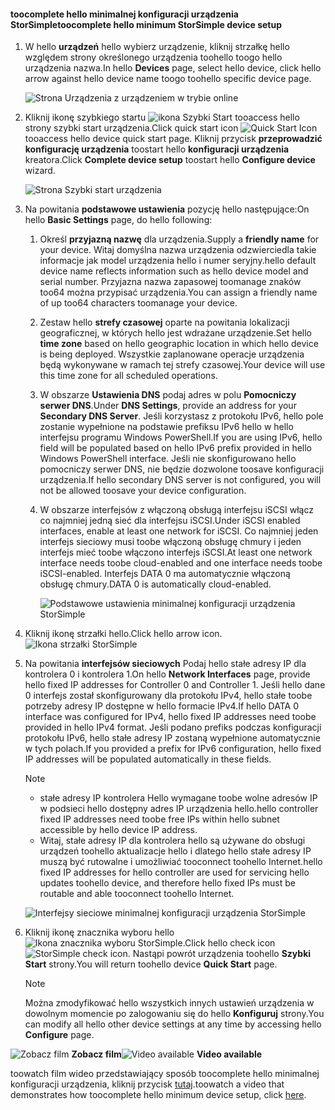 <!--author=alkohli last changed: 9/17/15-->

#### <a name="toocomplete-hello-minimum-storsimple-device-setup"></a><span data-ttu-id="812b1-101">toocomplete hello minimalnej konfiguracji urządzenia StorSimple</span><span class="sxs-lookup"><span data-stu-id="812b1-101">toocomplete hello minimum StorSimple device setup</span></span>
1. <span data-ttu-id="812b1-102">W hello **urządzeń** hello wybierz urządzenie, kliknij strzałkę hello względem strony określonego urządzenia toohello toogo hello urządzenia nazwa.</span><span class="sxs-lookup"><span data-stu-id="812b1-102">In hello **Devices** page, select hello device, click hello arrow against hello device name toogo toohello specific device page.</span></span> 
   
    ![Strona Urządzenia z urządzeniem w trybie online](./media/storsimple-complete-minimum-device-setup/HCS_DevicesPageM-include.png) 
2. <span data-ttu-id="812b1-104">Kliknij ikonę szybkiego startu ![ikona Szybki Start](./media/storsimple-complete-minimum-device-setup/HCS_QuickStartIcon-include.png) tooaccess hello strony szybki start urządzenia.</span><span class="sxs-lookup"><span data-stu-id="812b1-104">Click quick start icon ![Quick Start Icon](./media/storsimple-complete-minimum-device-setup/HCS_QuickStartIcon-include.png) tooaccess hello device quick start page.</span></span> <span data-ttu-id="812b1-105">Kliknij przycisk **przeprowadzić konfigurację urządzenia** toostart hello **konfiguracji urządzenia** kreatora.</span><span class="sxs-lookup"><span data-stu-id="812b1-105">Click **Complete device setup** toostart hello **Configure device** wizard.</span></span>
   
    ![Strona Szybki start urządzenia](./media/storsimple-complete-minimum-device-setup/Device_Quick_Start_page_1M.png)
3. <span data-ttu-id="812b1-107">Na powitania **podstawowe ustawienia** pozycję hello następujące:</span><span class="sxs-lookup"><span data-stu-id="812b1-107">On hello **Basic Settings** page, do hello following:</span></span>
   
   1. <span data-ttu-id="812b1-108">Określ **przyjazną nazwę** dla urządzenia.</span><span class="sxs-lookup"><span data-stu-id="812b1-108">Supply a **friendly name** for your device.</span></span> <span data-ttu-id="812b1-109">Witaj domyślna nazwa urządzenia odzwierciedla takie informacje jak model urządzenia hello i numer seryjny.</span><span class="sxs-lookup"><span data-stu-id="812b1-109">hello default device name reflects information such as hello device model and serial number.</span></span> <span data-ttu-id="812b1-110">Przyjazna nazwa zapasowej toomanage znaków too64 można przypisać urządzenia.</span><span class="sxs-lookup"><span data-stu-id="812b1-110">You can assign a friendly name of up too64 characters toomanage your device.</span></span>
   2. <span data-ttu-id="812b1-111">Zestaw hello **strefy czasowej** oparte na powitania lokalizacji geograficznej, w których hello jest wdrażane urządzenie.</span><span class="sxs-lookup"><span data-stu-id="812b1-111">Set hello **time zone** based on hello geographic location in which hello device is being deployed.</span></span> <span data-ttu-id="812b1-112">Wszystkie zaplanowane operacje urządzenia będą wykonywane w ramach tej strefy czasowej.</span><span class="sxs-lookup"><span data-stu-id="812b1-112">Your device will use this time zone for all scheduled operations.</span></span>
   3. <span data-ttu-id="812b1-113">W obszarze **Ustawienia DNS** podaj adres w polu **Pomocniczy serwer DNS**.</span><span class="sxs-lookup"><span data-stu-id="812b1-113">Under **DNS Settings**, provide an address for your **Secondary DNS Server**.</span></span> <span data-ttu-id="812b1-114">Jeśli korzystasz z protokołu IPv6, hello pole zostanie wypełnione na podstawie prefiksu IPv6 hello w hello interfejsu programu Windows PowerShell.</span><span class="sxs-lookup"><span data-stu-id="812b1-114">If you are using IPv6, hello field will be populated based on hello IPv6 prefix provided in hello Windows PowerShell interface.</span></span> 
      <span data-ttu-id="812b1-115">Jeśli nie skonfigurowano hello pomocniczy serwer DNS, nie będzie dozwolone toosave konfiguracji urządzenia.</span><span class="sxs-lookup"><span data-stu-id="812b1-115">If hello secondary DNS server is not configured, you will not be allowed toosave your device configuration.</span></span>
   4. <span data-ttu-id="812b1-116">W obszarze interfejsów z włączoną obsługą interfejsu iSCSI włącz co najmniej jedną sieć dla interfejsu iSCSI.</span><span class="sxs-lookup"><span data-stu-id="812b1-116">Under iSCSI enabled interfaces, enable at least one network for iSCSI.</span></span> <span data-ttu-id="812b1-117">Co najmniej jeden interfejs sieciowy musi toobe włączoną obsługę chmury i jeden interfejs mieć toobe włączono interfejs iSCSI.</span><span class="sxs-lookup"><span data-stu-id="812b1-117">At least one network interface needs toobe cloud-enabled and one interface needs toobe iSCSI-enabled.</span></span> <span data-ttu-id="812b1-118">Interfejs DATA 0 ma automatycznie włączoną obsługę chmury.</span><span class="sxs-lookup"><span data-stu-id="812b1-118">DATA 0 is automatically cloud-enabled.</span></span>
      
      ![Podstawowe ustawienia minimalnej konfiguracji urządzenia StorSimple](./media/storsimple-complete-minimum-device-setup/HCS_MinDeviceSetupBasicSettings1-include.png)
4. <span data-ttu-id="812b1-120">Kliknij ikonę strzałki hello.</span><span class="sxs-lookup"><span data-stu-id="812b1-120">Click hello arrow icon.</span></span> ![Ikona strzałki StorSimple](./media/storsimple-complete-minimum-device-setup/HCS_ArrowIcon-include.png)
5. <span data-ttu-id="812b1-122">Na powitania **interfejsów sieciowych** Podaj hello stałe adresy IP dla kontrolera 0 i kontrolera 1.</span><span class="sxs-lookup"><span data-stu-id="812b1-122">On hello **Network Interfaces** page, provide hello fixed IP addresses for Controller 0 and Controller 1.</span></span> <span data-ttu-id="812b1-123">Jeśli hello dane 0 interfejs został skonfigurowany dla protokołu IPv4, hello stałe toobe potrzeby adresy IP dostępne w hello formacie IPv4.</span><span class="sxs-lookup"><span data-stu-id="812b1-123">If hello DATA 0 interface was configured for IPv4, hello fixed IP addresses need toobe provided in hello IPv4 format.</span></span> <span data-ttu-id="812b1-124">Jeśli podano prefiks podczas konfiguracji protokołu IPv6, hello stałe adresy IP zostaną wypełnione automatycznie w tych polach.</span><span class="sxs-lookup"><span data-stu-id="812b1-124">If you provided a prefix for IPv6 configuration, hello fixed IP addresses will be populated automatically in these fields.</span></span>

    > [!NOTE] 
    > - <span data-ttu-id="812b1-125">stałe adresy IP kontrolera Hello wymagane toobe wolne adresów IP w podsieci hello dostępny adres IP urządzenia hello.</span><span class="sxs-lookup"><span data-stu-id="812b1-125">hello controller fixed IP addresses need toobe free IPs within hello subnet accessible by hello device IP address.</span></span>
    > - <span data-ttu-id="812b1-126">Witaj, stałe adresy IP dla kontrolera hello są używane do obsługi urządzeń toohello aktualizacje hello i dlatego hello stałe adresy IP muszą być rutowalne i umożliwiać tooconnect toohello Internet.</span><span class="sxs-lookup"><span data-stu-id="812b1-126">hello fixed IP addresses for hello controller are used for servicing hello updates toohello device, and therefore hello fixed IPs must be routable and able tooconnect toohello Internet.</span></span>

    ![Interfejsy sieciowe minimalnej konfiguracji urządzenia StorSimple](./media/storsimple-complete-minimum-device-setup/HCS_MinDeviceSetupNetworkInterfaces2-include.png)

1. <span data-ttu-id="812b1-128">Kliknij ikonę znacznika wyboru hello ![Ikona znacznika wyboru StorSimple](./media/storsimple-complete-minimum-device-setup/HCS_CheckIcon-include.png).</span><span class="sxs-lookup"><span data-stu-id="812b1-128">Click hello check icon ![StorSimple check icon](./media/storsimple-complete-minimum-device-setup/HCS_CheckIcon-include.png).</span></span>
   <span data-ttu-id="812b1-129">Nastąpi powrót urządzenia toohello **Szybki Start** strony.</span><span class="sxs-lookup"><span data-stu-id="812b1-129">You will return toohello device **Quick Start** page.</span></span>
   
   > [!NOTE]
   > <span data-ttu-id="812b1-130">Można zmodyfikować hello wszystkich innych ustawień urządzenia w dowolnym momencie po zalogowaniu się do hello **Konfiguruj** strony.</span><span class="sxs-lookup"><span data-stu-id="812b1-130">You can modify all hello other device settings at any time by accessing hello **Configure** page.</span></span>
   > 
   > 

<span data-ttu-id="812b1-131">![Zobacz film](./media/storsimple-complete-minimum-device-setup/Video_icon.png) **Zobacz film**</span><span class="sxs-lookup"><span data-stu-id="812b1-131">![Video available](./media/storsimple-complete-minimum-device-setup/Video_icon.png) **Video available**</span></span>

<span data-ttu-id="812b1-132">toowatch film wideo przedstawiający sposób toocomplete hello minimalnej konfiguracji urządzenia, kliknij przycisk [tutaj](https://azure.microsoft.com/documentation/videos/minimum-storsimple-device-setup/).</span><span class="sxs-lookup"><span data-stu-id="812b1-132">toowatch a video that demonstrates how toocomplete hello minimum device setup, click [here](https://azure.microsoft.com/documentation/videos/minimum-storsimple-device-setup/).</span></span>

